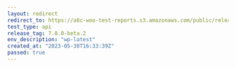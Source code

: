 ```yaml
---
layout: redirect
redirect_to: https://a8c-woo-test-reports.s3.amazonaws.com/public/release/7.8.0-beta.2/wp-latest/api/index.html
test_type: api
release_tag: 7.8.0-beta.2
env_description: "wp-latest"
created_at: "2023-05-30T16:33:39Z"
passed: true
---
```

